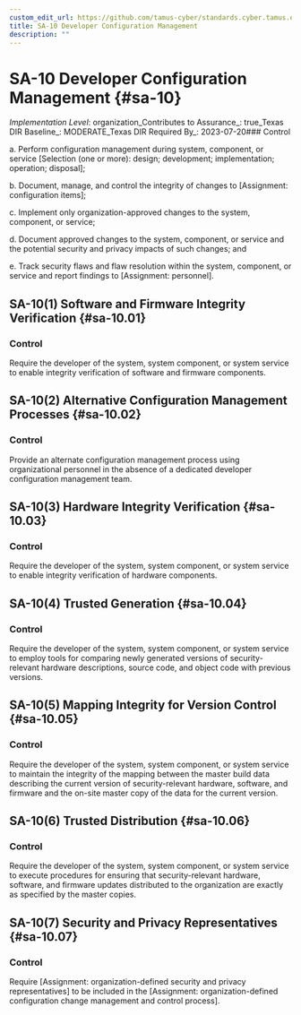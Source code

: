 ```yaml
---
custom_edit_url: https://github.com/tamus-cyber/standards.cyber.tamus.edu/tree/main/static/content/tamus.edu/TAMUS_profile.xml
title: SA-10 Developer Configuration Management
description: ""
---
```


# SA-10 Developer Configuration Management {#sa-10}

_Implementation Level_: organization_Contributes to Assurance_: true_Texas DIR Baseline_: MODERATE_Texas DIR Required By_: 2023-07-20### Control

a. Perform configuration management during system, component, or service [Selection (one or more): design; development; implementation; operation; disposal];

b. Document, manage, and control the integrity of changes to [Assignment: configuration items];

c. Implement only organization-approved changes to the system, component, or service;

d. Document approved changes to the system, component, or service and the potential security and privacy impacts of such changes; and

e. Track security flaws and flaw resolution within the system, component, or service and report findings to [Assignment: personnel].

## SA-10(1) Software and Firmware Integrity Verification {#sa-10.01}

### Control

Require the developer of the system, system component, or system service to enable integrity verification of software and firmware components.

## SA-10(2) Alternative Configuration Management Processes {#sa-10.02}

### Control

Provide an alternate configuration management process using organizational personnel in the absence of a dedicated developer configuration management team.

## SA-10(3) Hardware Integrity Verification {#sa-10.03}

### Control

Require the developer of the system, system component, or system service to enable integrity verification of hardware components.

## SA-10(4) Trusted Generation {#sa-10.04}

### Control

Require the developer of the system, system component, or system service to employ tools for comparing newly generated versions of security-relevant hardware descriptions, source code, and object code with previous versions.

## SA-10(5) Mapping Integrity for Version Control {#sa-10.05}

### Control

Require the developer of the system, system component, or system service to maintain the integrity of the mapping between the master build data describing the current version of security-relevant hardware, software, and firmware and the on-site master copy of the data for the current version.

## SA-10(6) Trusted Distribution {#sa-10.06}

### Control

Require the developer of the system, system component, or system service to execute procedures for ensuring that security-relevant hardware, software, and firmware updates distributed to the organization are exactly as specified by the master copies.

## SA-10(7) Security and Privacy Representatives {#sa-10.07}

### Control

Require [Assignment: organization-defined security and privacy representatives] to be included in the [Assignment: organization-defined configuration change management and control process].

